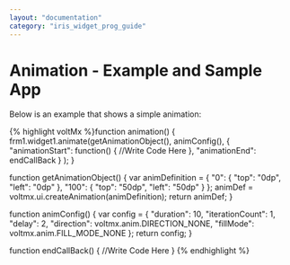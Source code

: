 ```yaml
---
layout: "documentation"
category: "iris_widget_prog_guide"
---
```

                               


Animation - Example and Sample App
==================================

Below is an example that shows a simple animation:

{% highlight voltMx %}function animation() {
    frm1.widget1.animate(getAnimationObject(),
        animConfig(), {
            "animationStart": function() {
                //Write Code Here
            },
            "animationEnd": endCallBack
        }
    );
}

function getAnimationObject() {
    var animDefinition = {
        "0": {
            "top": "0dp",
            "left": "0dp"
        },
        "100": {
            "top": "50dp",
            "left": "50dp"
        }
    };
    animDef = voltmx.ui.createAnimation(animDefinition);
    return animDef;
}

function animConfig() {
    var config = {
        "duration": 10,
        "iterationCount": 1,
        "delay": 2,
        "direction": voltmx.anim.DIRECTION_NONE,
        "fillMode": voltmx.anim.FILL_MODE_NONE
    };
    return config;
}

function endCallBack() {
    //Write Code Here
}
{% endhighlight %}
